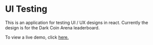 # UI Testing

This is an application for testing UI / UX designs in react. Currently the design is for the Dark Coin Arena leaderboard.

To view a live demo, click <a href=https://ui-testing-claudebaxter.vercel.app/ title="UI / UX test">here.</a>
